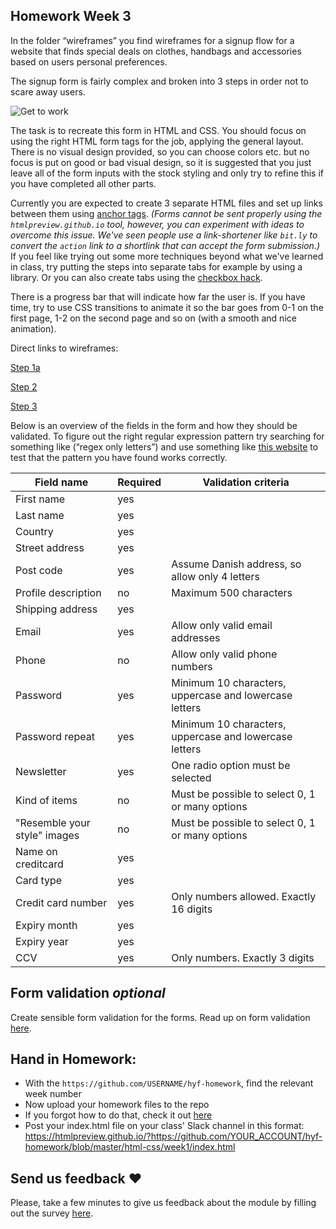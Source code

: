 ## Homework Week 3

In the folder “wireframes” you find wireframes for a signup flow for a website that finds special deals on clothes, handbags and accessories based on users personal preferences.

The signup form is fairly complex and broken into 3 steps in order not to scare away users.

![Get to work](https://media.giphy.com/media/3og0ITQOC5wlyk8ffy/giphy.gif)

The task is to recreate this form in HTML and CSS. You should focus on using the right HTML form tags for the job, applying the general layout. There is no visual design provided, so you can choose colors etc. but no focus is put on good or bad visual design, so it is suggested that you just leave all of the form inputs with the stock styling and only try to refine this if you have completed all other parts.

Currently you are expected to create 3 separate HTML files and set up links between them using [anchor tags](https://developer.mozilla.org/en-US/docs/Web/HTML/Element/a). _(Forms cannot be sent properly using the `htmlpreview.github.io` tool, however, you can experiment with ideas to overcome this issue. We've seen people use a link-shortener like `bit.ly` to convert the `action` link to a shortlink that can accept the form submission.)_ If you feel like trying out some more techniques beyond what we've learned in class, try putting the steps into separate tabs for example by using a library. Or you can also create tabs using the [checkbox hack](https://codepen.io/te-online/pen/mdMZrwO).

There is a progress bar that will indicate how far the user is. If you have time, try to use CSS transitions to animate it so the bar goes from 0-1 on the first page, 1-2 on the second page and so on (with a smooth and nice animation).


Direct links to wireframes:

[Step 1a](https://github.com/HackYourFuture-CPH/HTML-CSS/blob/master/Week3/wireframes/Step%201a.pdf)

[Step 2](https://github.com/HackYourFuture-CPH/HTML-CSS/blob/master/Week3/wireframes/Step%202.pdf)

[Step 3](https://github.com/HackYourFuture-CPH/HTML-CSS/blob/master/Week3/wireframes/Step%203.pdf)

Below is an overview of the fields in the form and how they should be validated. To figure out the right regular expression pattern try searching for something like (“regex only letters”) and use something like [this website](https://regexr.com/) to test that the pattern you have found works correctly.

| Field name                   | Required | Validation criteria                                    |
|------------------------------|----------|--------------------------------------------------------|
| First name                   | yes      |                                                        |
| Last name                    | yes      |                                                        |
| Country                      | yes      |                                                        |
| Street address               | yes      |                                                        |
| Post code                    | yes      | Assume Danish address, so allow only 4 letters         |
| Profile description          | no       | Maximum 500 characters                                 |
| Shipping address             | yes      |                                                        |
| Email                        | yes      | Allow only valid email addresses                       |
| Phone                        | no       | Allow only valid phone numbers                         |
| Password                     | yes      | Minimum 10 characters, uppercase and lowercase letters |
| Password repeat              | yes      | Minimum 10 characters, uppercase and lowercase letters |
| Newsletter                   | yes      | One radio option must be selected                      |
| Kind of items                | no       | Must be possible to select 0, 1 or many options        |
| "Resemble your style" images | no       | Must be possible to select 0, 1 or many options        |
| Name on creditcard           | yes      |                                                        |
| Card type                    | yes      |                                                        |
| Credit card number           | yes      | Only numbers allowed. Exactly 16 digits                |
| Expiry month                 | yes      |                                                        |
| Expiry year                  | yes      |                                                        |
| CCV                          | yes      | Only numbers. Exactly 3 digits                         |

## Form validation *optional*
Create sensible form validation for the forms. Read up on form validation [here](https://css-tricks.com/form-validation-part-1-constraint-validation-html/).

## Hand in Homework:
- With the `https://github.com/USERNAME/hyf-homework`, find the relevant week number
- Now upload your homework files to the repo 
- If you forgot how to do that, check it out [here](../Week1/homework.md#hand-in-homework)
- Post your index.html file on your class' Slack channel in this format: https://htmlpreview.github.io/?https://github.com/YOUR_ACCOUNT/hyf-homework/blob/master/html-css/week1/index.html

## Send us feedback ❤️
Please, take a few minutes to give us feedback about the module by filling out the survey [here](https://forms.gle/Emxh1kqmCL6ybUeh7). 
